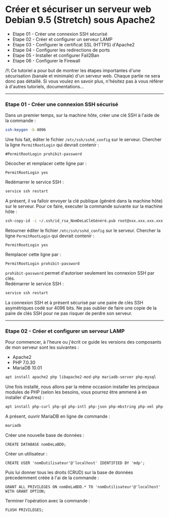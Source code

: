 # Créer et sécuriser un serveur web Debian 9.5 (Stretch) sous Apache2

- Etape 01 - Créer une connexion SSH sécurisé
- Etape 02 - Créer et configurer un serveur LAMP
- Etape 03 - Configurer le certificat SSL (HTTPS) d'Apache2
- Etape 04 - Configurer les redirections de ports
- Etape 05 - Installer et configurer Fail2Ban
- Etape 06 - Configurer le Firewall

/!\ Ce tutoriel a pour but de montrer les étapes importantes d'une sécurisation (banale et minimale) d'un serveur web. Chaque partie ne sera donc pas détaillé. Si vous voulez en savoir plus, n'hésitez pas à vous référer à d'autres tutoriels, documentations... 

---

### Etape 01 - Créer une connexion SSH sécurisé

Dans un premier temps, sur la machine hôte, créer une clé SSH à l'aide de la commande :
```bash
ssh-keygen -b 4096
```
Une fois fait, éditer le fichier `/etc/ssh/sshd_config` sur le serveur. Chercher la ligne `PermitRootLogin` qui devrait contenir :
```apacheconfig
#PermitRootLogin prohibit-password
```
Décocher et remplacer cette ligne par :
```apacheconfig
PermitRootLogin yes
```
Redémarrer le service SSH :
```bash
service ssh restart
```
A présent, il va falloir envoyer la clé publique (généré dans la machine hôte) sur le serveur. Pour ce faire, executer la commande suivante sur la machine hôte :
```bash
ssh-copy-id -i ~/.ssh/id_rsa_NomDeLaCléGénéré.pub root@xxx.xxx.xxx.xxx
```
Retourner éditer le fichier `/etc/ssh/sshd_config` sur le serveur. Chercher la ligne `PermitRootLogin` qui devrait contenir :
```apacheconfig
PermitRootLogin yes
```
Remplacer cette ligne par :
```apacheconfig
PermitRootLogin prohibit-password
```
`prohibit-password` permet d'autoriser seulement les connexion SSH par clés.  
Redémarrer le service SSH :
```bash
service ssh restart
```
La connexion SSH et à présent sécurisé par une paire de clés SSH asymétriques codé sur 4096 bits. Ne pas oublier de faire une copie de la paire de clés SSH pour ne pas risquer de perdre son serveur.

---

### Etape 02 - Créer et configurer un serveur LAMP

Pour commencer, à l'heure ou j'écrit ce guide les versions des composants de mon serveur sont les suivantes :
- Apache2
- PHP 7.0.30
- MariaDB 10.01
```bash
apt install apache2 php libapache2-mod-php mariadb-server php-mysql
```
Une fois installé, nous allons par la même occasion installer les principaux modules de PHP (selon les besoins, vous pourrez être ammené à en installer d'autres) :
```bash
apt install php-curl php-gd php-intl php-json php-mbstring php-xml php-zip
```
A présent, ouvrir MariaDB en ligne de commande :
```bash
mariadb
```
Créer une nouvelle base de données :
```mariadb
CREATE DATABASE nomDeLaBDD;
```
Créer un utilisateur :
```mariadb
CREATE USER 'nomDutilisateur'@'localhost' IDENTIFIED BY 'mdp';
```
Puis lui donner tous les droits (CRUD) sur la base de données précedemment créée à l'ai de la commande :
```mariadb
GRANT ALL PRIVILEGES ON nomDeLaBDD.* TO 'nomDutilisateur'@'localhost' WITH GRANT OPTION;
```
Terminer l'opération avec la commande :
```mariadb
FLUSH PRIVILEGES;
```
